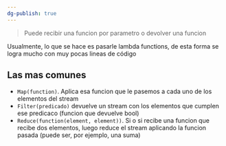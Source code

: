```yaml
---
dg-publish: true
---
```

> Puede recibir una funcion por parametro o devolver una funcion

Usualmente, lo que se hace es pasarle lambda functions, de esta forma se logra mucho con muy pocas lineas de código

## Las mas comunes

- `Map(function)`. Aplica esa funcion que le pasemos a cada uno de los elementos del stream
- `Filter(predicado)` devuelve un stream con los elementos que cumplen ese predicaco (funcion que devuelve bool)
- `Reduce(function(element, element))`. Si o si recibe una funcion que recibe dos elementos, luego reduce el stream aplicando la funcion pasada (puede ser, por ejemplo, una suma)